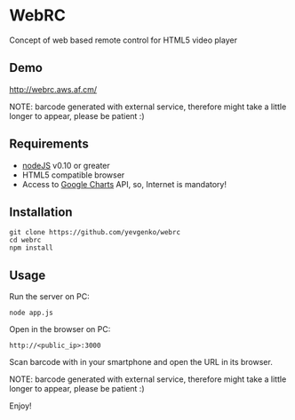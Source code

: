 # WebRC

Concept of web based remote control for HTML5 video player

## Demo

http://webrc.aws.af.cm/

NOTE: barcode generated with external service, therefore might take a little
longer to appear, please be patient :)

## Requirements

* [nodeJS][] v0.10 or greater
* HTML5 compatible browser
* Access to [Google Charts][] API, so, Internet is mandatory!

## Installation

    git clone https://github.com/yevgenko/webrc
    cd webrc
    npm install

## Usage

Run the server on PC:

    node app.js

Open in the browser on PC:

    http://<public_ip>:3000

Scan barcode with in your smartphone and open the URL in its browser.

NOTE: barcode generated with external service, therefore might take a little
longer to appear, please be patient :)

Enjoy!

[nodeJS]:http://nodejs.org/
[Google Charts]:https://developers.google.com/chart/
